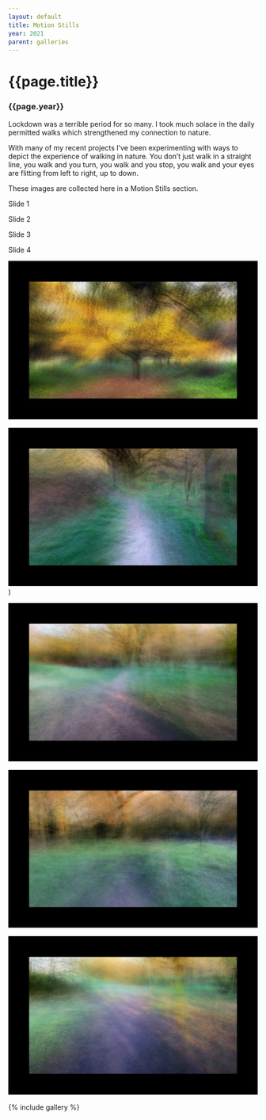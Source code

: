 ```yaml
---
layout: default
title: Motion Stills
year: 2021
parent: galleries
---
```


# {{page.title}}

### {{page.year}}


Lockdown was a terrible period for so many. I took much solace in the daily permitted walks which strengthened my connection to nature. 

With many of my recent projects I’ve been experimenting with ways to depict the experience of walking in nature. You don’t just walk in a straight line, you walk and you turn, you walk and you stop, you walk and your eyes are flitting from left to right, up to down.

These images are collected here in a Motion Stills section.

<div id="gallery">
    <div class="slider">
        <div class="slide">
            <p>Slide 1</p>
        </div>
        <div class="slide">
            <p>Slide 2</p>
        </div>
        <div class="slide">
            <p>Slide 3</p>
        </div>
        <div class="slide">
            <p>Slide 4</p>
        </div>
    </div>
</div>




![{{page.title}}](motion-stills-01.webp "{{page.title}}")

![{{page.title}}](motion-stills-02.webp "{{page.title}}"))

![{{page.title}}](motion-stills-03.webp "{{page.title}}")

![{{page.title}}](motion-stills-04.webp "{{page.title}}")

![{{page.title}}](motion-stills-05.webp "{{page.title}}")

{% include gallery %}